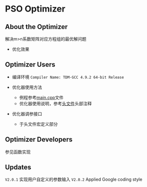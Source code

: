 # PSO Optimizer

## About the Optimizer 
解决m>n系数矩阵对应方程组的最优解问题

* 优化效果
![]()

## Optimizer Users
* 编译环境
`Compiler Name: TDM-GCC 4.9.2 64-bit Release`

* 优化器使用方法
    * 例程参考[main.cpp](https://github.com/TANGBEN7/PSO-Optimizer/blob/master/optimizer_main.cpp)文件
    * 优化器使用说明，参考[头文件](https://github.com/TANGBEN7/PSO-Optimizer/blob/master/optimizer.h)头部注释
* 优化器调参接口
    * 于头文件宏定义部分

## Optimizer Developers
参见函数实现

## Updates

`V2.0.1`
实现用户自定义的参数输入 
`V2.0.2` 
Applied Google coding style
